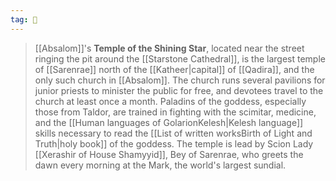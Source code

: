 ```yaml
---
tag: 🕍
---
```

> [[Absalom]]'s **Temple of the Shining Star**, located near the street ringing the pit around the [[Starstone Cathedral]], is the largest temple of [[Sarenrae]] north of the [[Katheer|capital]] of [[Qadira]], and the only such church in [[Absalom]]. The church runs several pavilions for junior priests to minister the public for free, and devotees travel to the church at least once a month. Paladins of the goddess, especially those from Taldor, are trained in fighting with the scimitar, medicine, and the [[Human languages of GolarionKelesh|Kelesh language]] skills necessary to read the [[List of written worksBirth of Light and Truth|holy book]] of the goddess.
> The temple is lead by Scion Lady [[Xerashir of House Shamyyid]], Bey of Sarenrae, who greets the dawn every morning at the Mark, the world's largest sundial.








